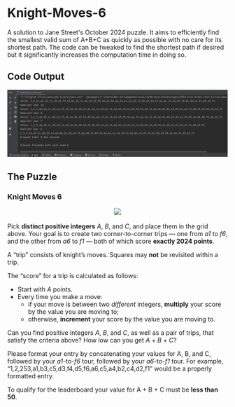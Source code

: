 # Knight-Moves-6
A solution to Jane Street's October 2024 puzzle. It aims to efficiently find the smallest valid sum of A+B+C as quickly as possible with no care for its shortest path. The code can be tweaked to find the shortest path if desired but it significantly increases the computation time in doing so.

## Code Output
<p align="center">
  <img src="output.png"/>
</p>

## The Puzzle
### Knight Moves 6
<p align="center">
  <img src="https://www.janestreet.com/puzzles/october-2024.png" />
</p>

Pick **distinct positive integers** *A*, *B*, and *C*, and place them in the grid above. Your goal is to create two corner-to-corner trips — one from *a1* to *f6*, and the other from *a6* to *f1* — both of which score **exactly 2024 points**.

A “trip” consists of knight’s moves. Squares may **not** be revisited within a trip.

The “score” for a trip is calculated as follows:

  - Start with *A* points.
  - Every time you make a move:
    - if your move is between two *different* integers, **multiply** your score by the value you are moving to;
    - otherwise, **increment** your score by the value you are moving to.

Can you find positive integers *A*, *B*, and *C*, as well as a pair of trips, that satisfy the criteria above? How low can you get *A* + *B* + *C*?

Please format your entry by concatenating your values for A, B, and C, followed by your *a1*-to-*f6* tour, followed by your *a6*-to-*f1* tour. For example, “1,2,253,a1,b3,c5,d3,f4,d5,f6,a6,c5,a4,b2,c4,d2,f1” would be a properly formatted entry.

To qualify for the leaderboard your value for A + B + C must be **less than 50**.
